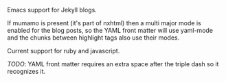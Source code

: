 Emacs support for Jekyll blogs.

If mumamo is present (it's part of nxhtml) then a multi major mode is enabled for the blog posts, so the YAML front matter will use yaml-mode and the chunks between highlight tags also use their modes.

Current support for ruby and javascript.

*TODO*: YAML front matter requires an extra space after the triple dash so it recognizes it. 